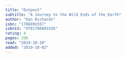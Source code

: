 ```yaml
---
title: "Outpost"
subtitle: "A Journey to the Wild Ends of the Earth"
author: "Dan Richards"
isbn: "1786891557"
isbn13: "9781786891556"
rating: 4
pages: 336
read: "2019-10-18"
added: "2019-10-02"
---
```


